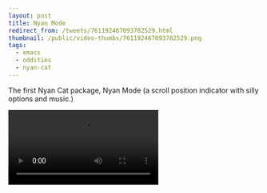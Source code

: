 ```yaml
---
layout: post
title: Nyan Mode
redirect_from: /tweets/761192467093782529.html
thumbnail: /public/video-thumbs/761192467093782529.png
tags:
  - emacs
  - oddities
  - nyan-cat
---
```


The first Nyan Cat package, Nyan Mode (a scroll position indicator with silly options and music.)

<video controls autoplay loop>
  <source src="/public/videos/761192467093782529.mp4" type="video/mp4">
    Sorry your browser does not support the video tag, maybe time to upgrade?
</video>
